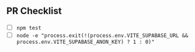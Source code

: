 ## PR Checklist

- [ ] `npm test`
- [ ] `node -e "process.exit(!(process.env.VITE_SUPABASE_URL && process.env.VITE_SUPABASE_ANON_KEY) ? 1 : 0)"`
